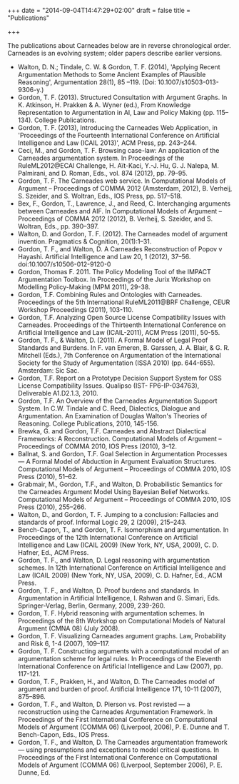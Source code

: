 +++
date = "2014-09-04T14:47:29+02:00"
draft = false
title = "Publications"

+++

The publications about Carneades below are in reverse chronological order. Carneades is an evolving system; older papers describe earlier versions.

- Walton, D. N.; Tindale, C. W. & Gordon, T. F. (2014), 'Applying Recent Argumentation Methods to Some Ancient Examples of Plausible Reasoning', Argumentation 28(1), 85 –119. (Doi: 10.1007/s10503-013-9306-y.)
- Gordon, T. F. (2013). Structured Consultation with Argument Graphs. In K. Atkinson, H. Prakken & A. Wyner (ed.), From Knowledge Representation to Argumentation in AI, Law and Policy Making (pp. 115–134). College Publications.
- Gordon, T. F. (2013), Introducing the Carneades Web Application, in 'Proceedings of the Fourteenth International Conference on Artificial Intelligence and Law (ICAIL 2013)', ACM Press, pp. 243–244.
- Ceci, M., and Gordon, T. F. Browsing case-law: An application of the Carneades argumentation system. In Proceedings of the RuleML2012@ECAI Challenge, H. Aït-Kaci, Y.-J. Hu, G. J. Nalepa, M. Palmirani, and D. Roman, Eds., vol. 874 (2012), pp. 79–95.
- Gordon, T. F. The Carneades web service. In Computational Models of Argument – Proceedings of COMMA 2012 (Amsterdam, 2012), B. Verheij, S. Szeider, and S. Woltran, Eds., IOS Press, pp. 517–518.
- Bex, F., Gordon, T., Lawrence, J., and Reed, C. Interchanging arguments between Carneades and AIF. In Computational Models of Argument – Proceedings of COMMA 2012 (2012), B. Verheij, S. Szeider, and S. Woltran, Eds., pp. 390–397.
- Walton, D. and Gordon, T. F. (2012). The Carneades model of argument invention. Pragmatics & Cognition, 20(1):1–31.
- Gordon, T. F., and Walton, D. A Carneades Reconstruction of Popov v Hayashi. Artificial Intelligence and Law 20, 1 (2012), 37–56. doi:10.1007/s10506-012-9120-0
- Gordon, Thomas F. 2011. The Policy Modeling Tool of the IMPACT Argumentation Toolbox. In Proceedings of the Jurix Workshop on Modelling Policy-Making (MPM 2011), 29-38.
- Gordon, T.F. Combining Rules and Ontologies with Carneades. Proceedings of the 5th International RuleML2011@BRF Challenge, CEUR Workshop Proceedings (2011), 103-110.
- Gordon, T.F. Analyzing Open Source License Compatibility Issues with Carneades. Proceedings of the Thirteenth International Conference on Artificial Intelligence and Law (ICAIL-2011), ACM Press (2011), 50-55.
- Gordon, T. F., & Walton, D. (2011). A Formal Model of Legal Proof Standards and Burdens. In F. van Emeren, B. Garssen, J. A. Blair, & G. R. Mitchell (Eds.), 7th Conference on Argumentation of the International Society for the Study of Argumentation (ISSA 2010) (pp. 644-655). Amsterdam: Sic Sac.
- Gordon, T.F. Report on a Prototype Decision Support System for OSS License Compatibility Issues. Qualipso (IST- FP6-IP-034763), Deliverable A1.D2.1.3, 2010.
- Gordon, T.F. An Overview of the Carneades Argumentation Support System. In C.W. Tindale and C. Reed, Dialectics, Dialogue and Argumentation. An Examination of Douglas Walton's Theories of Reasoning. College Publications, 2010, 145-156.
- Brewka, G. and Gordon, T.F. Carneades and Abstract Dialectical Frameworks: A Reconstruction. Computational Models of Argument – Proceedings of COMMA 2010, IOS Press (2010), 3–12.
- Ballnat, S. and Gordon, T.F. Goal Selection in Argumentation Processes — A Formal Model of Abduction in Argument Evaluation Structures. Computational Models of Argument – Proceedings of COMMA 2010, IOS Press (2010), 51–62.
- Grabmair, M., Gordon, T.F., and Walton, D. Probabilistic Semantics for the Carneades Argument Model Using Bayesian Belief Networks. Computational Models of Argument – Proceedings of COMMA 2010, IOS Press (2010), 255–266.
- Walton, D., and Gordon, T. F. Jumping to a conclusion: Fallacies and standards of proof. Informal Logic 29, 2 (2009), 215–243. 
- Bench-Capon, T., and Gordon, T. F. Isomorphism and argumentation. In Proceedings of the 12th International Conference on Artificial Intelligence and Law (ICAIL 2009) (New York, NY, USA, 2009), C. D. Hafner, Ed., ACM Press. 
- Gordon, T. F., and Walton, D. Legal reasoning with argumentation schemes. In 12th International Conference on Artificial Intelligence and Law (ICAIL 2009) (New York, NY, USA, 2009), C. D. Hafner, Ed., ACM Press. 
- Gordon, T. F., and Walton, D. Proof burdens and standards. In Argumentation in Artificial Intelligence, I. Rahwan and G. Simari, Eds. Springer-Verlag, Berlin, Germany, 2009, 239-260. 
- Gordon, T. F. Hybrid reasoning with argumentation schemes. In Proceedings of the 8th Workshop on Computational Models of Natural Argument (CMNA 08) (July 2008). 
- Gordon, T. F. Visualizing Carneades argument graphs. Law, Probability and Risk 6, 1-4 (2007), 109–117. 
- Gordon, T. F. Constructing arguments with a computational model of an argumentation scheme for legal rules. In Proceedings of the Eleventh International Conference on Artificial Intelligence and Law (2007), pp. 117-121. 
- Gordon, T. F., Prakken, H., and Walton, D. The Carneades model of argument and burden of proof. Artificial Intelligence 171, 10-11 (2007), 875–896. 
- Gordon, T. F., and Walton, D. Pierson vs. Post revisted — a reconstruction using the Carneades Argumentation Framework. In Proceedings of the First International Conference on Computational Models of Argument (COMMA 06) (Liverpool, 2006), P. E. Dunne and T. Bench-Capon, Eds., IOS Press. 
- Gordon, T. F., and Walton, D. The Carneades argumentation framework — using presumptions and exceptions to model critical questions. In Proceedings of the First International Conference on Computational Models of Argument (COMMA 06) (Liverpool, September 2006), P. E. Dunne, Ed. 
